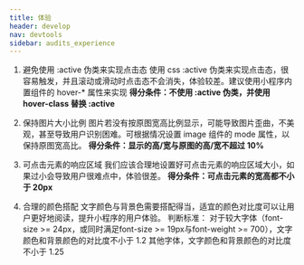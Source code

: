 ```yaml
---
title: 体验
header: develop
nav: devtools
sidebar: audits_experience
---
```


<div style="display:none;">
1. 开启惯性滚动
惯性滚动会使滚动比较顺畅，在安卓下默认有惯性滚动，而在 iOS 下需要额外设置 -webkit-overflow-scrolling: touch 的样式
**得分条件： css 内带有 overflow: scroll 的元素，在 iOS 下需要设置 -webkit-overflow-scrolling: touch样式 **
</div>

1. 避免使用 :active 伪类来实现点击态
使用 css :active 伪类来实现点击态，很容易触发，并且滚动或滑动时点击态不会消失，体验较差。建议使用小程序内置组件的 hover-* 属性来实现
**得分条件：不使用 :active 伪类，并使用 hover-class 替换 :active**

2. 保持图片大小比例
图片若没有按原图宽高比例显示，可能导致图片歪曲，不美观，甚至导致用户识别困难。可根据情况设置 image 组件的 mode 属性，以保持原图宽高比。
**得分条件：显示的高/宽与原图的高/宽不超过 10%**

3. 可点击元素的响应区域
我们应该合理地设置好可点击元素的响应区域大小，如果过小会导致用户很难点中，体验很差。
**得分条件：可点击元素的宽高都不小于 20px**

4. 合理的颜色搭配
文字颜色与背景色需要搭配得当，适宜的颜色对比度可以让用户更好地阅读，提升小程序的用户体验。
判断标准：
对于较大字体（font-size >= 24px，或同时满足font-size >= 19px与font-weight >= 700），文字颜色和背景颜色的对比度不小于 1.2
其他字体，文字颜色和背景颜色的对比度不小于 1.25

